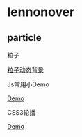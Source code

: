 # lennonover

## particle

粒子

[粒子动态背景](https://lennonover.github.io/lennonover/particle/particle-bg.html)

Js常用小Demo

[Demo](https://lennonover.github.io/lennonover/other/index.html)

CSS3轮播

[Demo](https://lennonover.github.io/lennonover/slider/slider.html)
